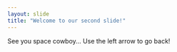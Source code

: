 ```yaml
---
layout: slide
title: "Welcome to our second slide!"
---
```

See you space cowboy...
Use the left arrow to go back!

